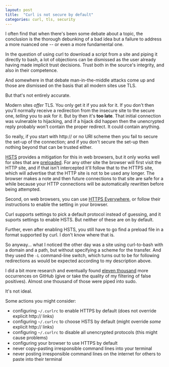 ```yaml
---
layout: post
title:  "Curl is not secure by default"
categories: curl, tls, security
---
```


I often find that when there's been some debate about a topic, the conclusion
is the thorough debunking of a bad idea but a failure to address a more nuanced
one -- or even a more fundamental one.

In the question of using curl to download a script from a site and piping it
directly to bash, a lot of objections can be dismissed as the user already
having made implicit trust decisions.  Trust both in the source's integrity,
and also in their competence.

And somewhere in that debate man-in-the-middle attacks come up and those are
dismissed on the basis that all modern sites use TLS.

But that's not entirely accurate.

Modern sites _offer_ TLS.  You only get it if you ask for it.  If you don't
then you'll normally receive a redirection from the insecure site to the secure
one, _telling_ you to ask for it.  But by then it's **too late**.  That initial
connection was vulnerable to hijacking, and if a hijack did happen then the
unencrypted reply probably won't contain the proper redirect.  It could contain
anything.

So really, if you start with http:// or no URI scheme then you fail to secure
the set-up of the connection; and if you don't secure the set-up then nothing
beyond that can be trusted either.

[HSTS][] provides a mitigation for this in web browsers, but it only works well
for sites that are [preloaded][HSTS preload site].  For any other site the
browser will first visit the HTTP site, and if that isn't intercepted it'll
follow that to the HTTPS site, which will advertise that the HTTP site is not
to be used any longer.  The browser makes a note and then future connections to
that site are safe for a while because your HTTP connections will be
automatically rewritten before being attempted.

Second, on web browsers, you can use [HTTPS Everywhere][], or follow their
instructions to enable the setting in your browser.

Curl supports settings to pick a default protocol instead of guessing, and
it suports settings to enable HSTS.  But neither of these are on by default.

Further, even after enabling HSTS, you still have to go find a preload file in
a format supported by curl.  I don't know where that is.

So anyway... what I noticed the other day was a site using curl-to-bash with a
domain and a path, but without specifying a scheme for the transfer.  And they
used the `-L` command-line switch, which turns out to be for following
redirections as would be expected according to my description above.

I did a bit more research and eventually found [eleven thousand][oh my] more
occurrences on GitHub (give or take the quality of my filtering of false
positives).  Almost one thousand of those were piped into sudo.

It's not ideal.

Some actions you might consider:
* configuring `~/.curlrc` to enable HTTPS by default (does not override explicit http:// links)
* configuring `~/.curlrc` to choose HSTS by default (might override _some_ explicit http:// links)
* configuring `~/.curlrc` to disable all unencrypted protocols (this might cause problems)
* configuring your browser to use HTTPS by default
* never copy-pasting irresponsible command lines into your terminal
* never posting irresponsible command lines on the internet for others to paste into their terminal

[HSTS]: <https://en.wikipedia.org/wiki/HTTP_Strict_Transport_Security>
[HTTPS Everywhere]: <https://www.eff.org/https-everywhere>
[HSTS preload site]: <https://hstspreload.org/>
[HSTS preload list]: <https://chromium.googlesource.com/chromium/src/+/main/net/http/transport_security_state_static.json>
[oh my]: <https://github.com/search?q=%2F%5Cbcurl+-%5B%5E+%5D*L%5B%5E%3A%24%7B%25%5D*%5C%7C%5B+a-z%5D*sh%5Cb%2F&type=code>
